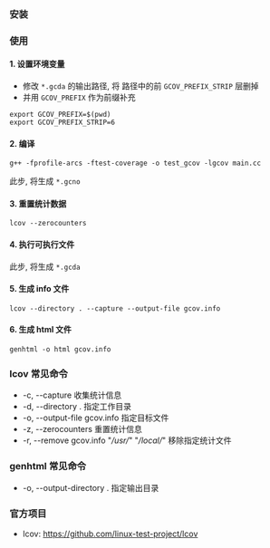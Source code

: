 
### 安装

### 使用

#### 1. 设置环境变量
* 修改 `*.gcda` 的输出路径, 将 路径中的前 `GCOV_PREFIX_STRIP` 层删掉
* 并用 `GCOV_PREFIX` 作为前缀补充

```
export GCOV_PREFIX=$(pwd)
export GCOV_PREFIX_STRIP=6
```

#### 2. 编译
	g++ -fprofile-arcs -ftest-coverage -o test_gcov -lgcov main.cc

此步, 将生成 `*.gcno`

#### 3. 重置统计数据
    lcov --zerocounters

#### 4. 执行可执行文件
此步, 将生成 `*.gcda`

#### 5. 生成 info 文件
	lcov --directory . --capture --output-file gcov.info

#### 6. 生成 html 文件
	genhtml -o html gcov.info

### lcov 常见命令
* -c, --capture     收集统计信息
* -d, --directory . 指定工作目录
* -o, --output-file gcov.info 指定目标文件
* -z, --zerocounters 重置统计信息
* -r, --remove gcov.info "*/usr/*" "*/local/*" 移除指定统计文件

### genhtml 常见命令
* -o, --output-directory . 指定输出目录

### 官方项目
* lcov: https://github.com/linux-test-project/lcov


